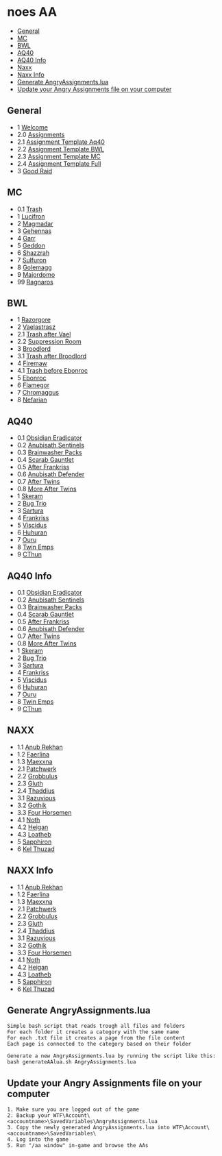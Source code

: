 # noes AA

* [General](#General)
* [MC](#MC)
* [BWL](#BWL)
* [AQ40](#AQ40)
* [AQ40 Info](#AQ40-Info)
* [Naxx](#NAXX)
* [Naxx Info](#NAXX-Info)
* [Generate AngryAssignments.lua](#Generate-AngryAssignmentslua)
* [Update your Angry Assignments file on your computer](#Update-your-Angry-Assignments-file-on-your-computer)

## General

* 1 [Welcome](1_general/1_Welcome.txt)
* 2.0 [Assignments](1_general/2.0_Assignments.txt)
* 2.1 [Assignment Template Aq40](1_general/2.1_Aq40Template.txt)
* 2.2 [Assignment Template BWL](1_general/2.2_BwlTemplate.txt)
* 2.3 [Assignment Template MC](1_general/2.3_McTemplate.txt)
* 2.4 [Assignment Template Full](1_general/2.4_FullAssignment.txt)
* 3 [Good Raid](1_general/3_GoodRaid.txt)

## MC

* 0.1 [Trash](2_mc/0.1_Trash.txt)
* 1 [Lucifron](2_mc/1._Lucifron.txt)
* 2 [Magmadar](2_mc/2._Magmadar.txt)
* 3 [Gehennas](2_mc/3._Gehennas.txt)
* 4 [Garr](2_mc/4._Garr.txt)
* 5 [Geddon](2_mc/5._Geddon.txt)
* 6 [Shazzrah](2_mc/6._Shazzrah.txt)
* 7 [Sulfuron](2_mc/7._Sulfuron.txt)
* 8 [Golemagg](2_mc/8._Golemagg.txt)
* 9 [Majordomo](2_mc/9._Majordomo.txt)
* 99 [Ragnaros](2_mc/99_Ragnaros.txt)

## BWL

* 1 [Razorgore](3_bwl/1._Razorgore.txt)
* 2 [Vaelastrasz](3_bwl/2._Vaelastrasz.txt)
* 2.1 [Trash after Vael](3_bwl/2.1_AfterVael.txt)
* 2.2 [Suppression Room](3_bwl/2.2_Suppression.txt)
* 3 [Broodlord](3_bwl/3._Broodlord.txt)
* 3.1 [Trash after Broodlord](3_bwl/3.1_AfterBrood.txt)
* 4 [Firemaw](3_bwl/4._Firemaw.txt)
* 4.1 [Trash before Ebonroc](3_bwl/4.1_BeforeEbonroc.txt)
* 5 [Ebonroc](3_bwl/5._Ebonroc.txt)
* 6 [Flamegor](3_bwl/6._Flamegor.txt)
* 7 [Chromaggus](3_bwl/7._Chromaggus.txt)
* 8 [Nefarian](3_bwl/8._Nefarian.txt)

## AQ40

* 0.1 [Obsidian Eradicator](4_1_aq40/0.1_Eradicator.txt)
* 0.2 [Anubisath Sentinels](4_1_aq40/0.2_Sentinels.txt)
* 0.3 [Brainwasher Packs](4_1_aq40/0.3_Brainwashers.txt)
* 0.4 [Scarab Gauntlet](4_1_aq40/0.4_Gauntlet.txt)
* 0.5 [After Frankriss](4_1_aq40/0.5_AfterFrankriss.txt)
* 0.6 [Anubisath Defender](4_1_aq40/0.6_Defender.txt)
* 0.7 [After Twins](4_1_aq40/0.7_AfterTwins.txt)
* 0.8 [More After Twins](4_1_aq40/0.8_AfterTwins2.txt)
* 1 [Skeram](4_1_aq40/1._Skeram.txt)
* 2 [Bug Trio](4_1_aq40/2._Bug_Trio.txt)
* 3 [Sartura](4_1_aq40/3._Sartura.txt)
* 4 [Frankriss](4_1_aq40/4._Fankriss.txt)
* 5 [Viscidus](4_1_aq40/5._Viscidus.txt)
* 6 [Huhuran](4_1_aq40/6._Huhuran.txt)
* 7 [Ouru](4_1_aq40/7._Ouro.txt)
* 8 [Twin Emps](4_1_aq40/8._TwinEmps.txt)
* 9 [CThun](4_1_aq40/9._CThun.txt)

## AQ40 Info

* 0.1 [Obsidian Eradicator](4_3_aq40-info/0.1_Eradicator.txt)
* 0.2 [Anubisath Sentinels](4_3_aq40-info/0.2_Sentinels.txt)
* 0.3 [Brainwasher Packs](4_3_aq40-info/0.3_Brainwashers.txt)
* 0.4 [Scarab Gauntlet](4_3_aq40-info/0.4_Gauntlet.txt)
* 0.5 [After Frankriss](4_3_aq40-info/0.5_AfterFrankriss.txt)
* 0.6 [Anubisath Defender](4_3_aq40-info/0.6_Defender.txt)
* 0.7 [After Twins](4_3_aq40-info/0.7_AfterTwins.txt)
* 0.8 [More After Twins](4_3_aq40-info/0.8_AfterTwins2.txt)
* 1 [Skeram](4_3_aq40-info/1._Skeram.txt)
* 2 [Bug Trio](4_3_aq40-info/2._Bug_Trio.txt)
* 3 [Sartura](4_3_aq40-info/3._Sartura.txt)
* 4 [Frankriss](4_3_aq40-info/4._Fankriss.txt)
* 5 [Viscidus](4_3_aq40-info/5._Viscidus.txt)
* 6 [Huhuran](4_3_aq40-info/6._Huhuran.txt)
* 7 [Ouru](4_3_aq40-info/7._Ouro.txt)
* 8 [Twin Emps](4_3_aq40-info/8._TwinEmps.txt)
* 9 [CThun](4_3_aq40-info/9._CThun.txt)

## NAXX

* 1.1 [Anub Rekhan](5_1_naxx/1.1_AnubRekhan.txt)
* 1.2 [Faerlina](5_1_naxx/1.2_Faerlina.txt)
* 1.3 [Maexxna](5_1_naxx/1.3_Maexxna.txt)
* 2.1 [Patchwerk](5_1_naxx/2.1_Patchwerk.txt)
* 2.2 [Grobbulus](5_1_naxx/2.2_Grobbulus.txt)
* 2.3 [Gluth](5_1_naxx/2.3_Gluth.txt)
* 2.4 [Thaddius](5_1_naxx/2.4_Thaddius.txt)
* 3.1 [Razuvious](5_1_naxx/3.1_Razuvious.txt)
* 3.2 [Gothik](5_1_naxx/3.2_Gothik.txt)
* 3.3 [Four Horsemen](5_1_naxx/3.3_FourHorsemen.txt)
* 4.1 [Noth](5_1_naxx/4.1_Noth.txt)
* 4.2 [Heigan](5_1_naxx/4.2_Heigan.txt)
* 4.3 [Loatheb](5_1_naxx/4.3_Loatheb.txt)
* 5 [Sapphiron](5_1_naxx/5._Sapphiron.txt)
* 6 [Kel Thuzad](5_1_naxx/6._KelThuzad.txt)

## NAXX Info

* 1.1 [Anub Rekhan](5_2_naxx-info/1.1_AnubRekhan.txt)
* 1.2 [Faerlina](5_2_naxx-info/1.2_Faerlina.txt)
* 1.3 [Maexxna](5_2_naxx-info/1.3_Maexxna.txt)
* 2.1 [Patchwerk](5_2_naxx-info/2.1_Patchwerk.txt)
* 2.2 [Grobbulus](5_2_naxx-info/2.2_Grobbulus.txt)
* 2.3 [Gluth](5_2_naxx-info/2.3_Gluth.txt)
* 2.4 [Thaddius](5_2_naxx-info/2.4_Thaddius.txt)
* 3.1 [Razuvious](5_2_naxx-info/3.1_Razuvious.txt)
* 3.2 [Gothik](5_2_naxx-info/3.2_Gothik.txt)
* 3.3 [Four Horsemen](5_2_naxx-info/3.3_FourHorsemen.txt)
* 4.1 [Noth](5_2_naxx-info/4.1_Noth.txt)
* 4.2 [Heigan](5_2_naxx-info/4.2_Heigan.txt)
* 4.3 [Loatheb](5_2_naxx-info/4.3_Loatheb.txt)
* 5 [Sapphiron](5_2_naxx-info/5._Sapphiron.txt)
* 6 [Kel Thuzad](5_2_naxx-info/6._KelThuzad.txt)

## Generate AngryAssignments.lua

```
Simple bash script that reads trough all files and folders
For each folder it creates a category with the same name
For each .txt file it creates a page from the file content
Each page is connected to the category based on their folder

Generate a new AngryAssignments.lua by running the script like this:
bash generateAAlua.sh AngryAssignments.lua
```

## Update your Angry Assignments file on your computer
```
1. Make sure you are logged out of the game
2. Backup your WTF\Account\<accountname>\SavedVariables\AngryAssignments.lua
3. Copy the newly generated AngryAssignments.lua into WTF\Account\<accountname>\SavedVariables\
4. Log into the game
5. Run "/aa window" in-game and browse the AAs
```
